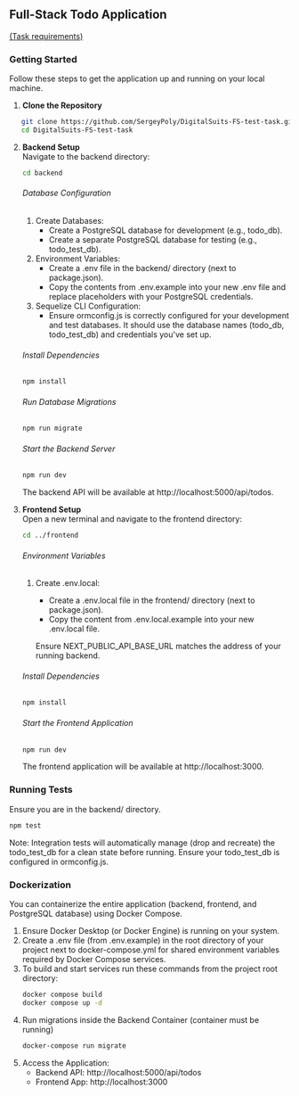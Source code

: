 ## Full-Stack Todo Application
<a href="https://docs.google.com/document/d/11TwSAA83FAaRE77CAOoCd55g04RILXaUJMFRblkAWg0/edit?usp=sharing" target="_blank">(Task requirements)</a>

### Getting Started
Follow these steps to get the application up and running on your local machine.

1. **Clone the Repository**
```bash
   git clone https://github.com/SergeyPoly/DigitalSuits-FS-test-task.git
   cd DigitalSuits-FS-test-task
```
2. **Backend Setup**\
   Navigate to the backend directory:
   ```bash
   cd backend
   ```
   ###### Database Configuration
   1. Create Databases:
       * Create a PostgreSQL database for development (e.g., todo_db).
       * Create a separate PostgreSQL database for testing (e.g., todo_test_db).
   2. Environment Variables:
       * Create a .env file in the backend/ directory (next to package.json).
       * Copy the contents from .env.example into your new .env file and replace placeholders with your PostgreSQL credentials.
   3. Sequelize CLI Configuration:
       * Ensure ormconfig.js is correctly configured for your development and test databases. It should use the database names (todo_db, todo_test_db) and credentials you've set up.

   ###### Install Dependencies
   ```bash
   npm install
   ```
   ###### Run Database Migrations
   ```bash
   npm run migrate
   ```
   ###### Start the Backend Server
   ```bash
   npm run dev
   ```
   The backend API will be available at http://localhost:5000/api/todos.


3. **Frontend Setup**\
   Open a new terminal and navigate to the frontend directory:
   ```bash
   cd ../frontend
   ```
   ###### Environment Variables
   1. Create .env.local:
      * Create a .env.local file in the frontend/ directory (next to package.json).
      * Copy the content from .env.local.example into your new .env.local file.

      Ensure NEXT_PUBLIC_API_BASE_URL matches the address of your running backend.

   ###### Install Dependencies
   ```bash
   npm install
   ```
   ###### Start the Frontend Application
   ```bash
   npm run dev
   ```

   The frontend application will be available at http://localhost:3000.

### Running Tests
Ensure you are in the backend/ directory.
```bash
npm test
```
Note: Integration tests will automatically manage (drop and recreate) the todo_test_db for a clean state before running. Ensure your todo_test_db is configured in ormconfig.js.

### Dockerization
You can containerize the entire application (backend, frontend, and PostgreSQL database) using Docker Compose.

1. Ensure Docker Desktop (or Docker Engine) is running on your system.
2. Create a .env file (from .env.example) in the root directory of your project next to docker-compose.yml for shared environment variables required by Docker Compose services.
3. To build and start services run these commands from the project root directory:
   ```bash
   docker compose build
   docker compose up -d
   ```
4. Run migrations inside the Backend Container (container must be running)
   ```bash
   docker-compose run migrate
   ```
5. Access the Application:
   * Backend API: http://localhost:5000/api/todos
   * Frontend App: http://localhost:3000
